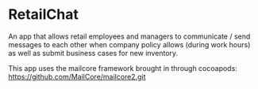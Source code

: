 # RetailChat
An app that allows retail employees and managers to communicate / send messages to each other when company policy allows (during work hours) as well as submit business cases for new inventory.

This app uses the mailcore framework brought in through cocoapods: https://github.com/MailCore/mailcore2.git

